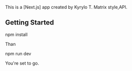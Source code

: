 This is a [Next.js] app created by Kyrylo T.
Matrix style,API.

## Getting Started

npm install

Than

npm run dev

You're set to go.
